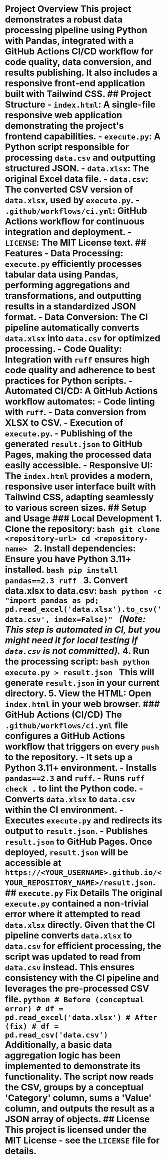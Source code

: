 # Project Overview This project demonstrates a robust data processing pipeline using Python with Pandas, integrated with a GitHub Actions CI/CD workflow for code quality, data conversion, and results publishing. It also includes a responsive front-end application built with Tailwind CSS. ## Project Structure - `index.html`: A single-file responsive web application demonstrating the project's frontend capabilities. - `execute.py`: A Python script responsible for processing `data.csv` and outputting structured JSON. - `data.xlsx`: The original Excel data file. - `data.csv`: The converted CSV version of `data.xlsx`, used by `execute.py`. - `.github/workflows/ci.yml`: GitHub Actions workflow for continuous integration and deployment. - `LICENSE`: The MIT License text. ## Features - **Data Processing**: `execute.py` efficiently processes tabular data using Pandas, performing aggregations and transformations, and outputting results in a standardized JSON format. - **Data Conversion**: The CI pipeline automatically converts `data.xlsx` into `data.csv` for optimized processing. - **Code Quality**: Integration with `ruff` ensures high code quality and adherence to best practices for Python scripts. - **Automated CI/CD**: A GitHub Actions workflow automates: - Code linting with `ruff`. - Data conversion from XLSX to CSV. - Execution of `execute.py`. - Publishing of the generated `result.json` to GitHub Pages, making the processed data easily accessible. - **Responsive UI**: The `index.html` provides a modern, responsive user interface built with Tailwind CSS, adapting seamlessly to various screen sizes. ## Setup and Usage ### Local Development 1. **Clone the repository**: ```bash git clone <repository-url> cd <repository-name> ``` 2. **Install dependencies**: Ensure you have Python 3.11+ installed. ```bash pip install pandas==2.3 ruff ``` 3. **Convert data.xlsx to data.csv**: ```bash python -c "import pandas as pd; pd.read_excel('data.xlsx').to_csv('data.csv', index=False)" ``` *(Note: This step is automated in CI, but you might need it for local testing if `data.csv` is not committed).* 4. **Run the processing script**: ```bash python execute.py > result.json ``` This will generate `result.json` in your current directory. 5. **View the HTML**: Open `index.html` in your web browser. ### GitHub Actions (CI/CD) The `.github/workflows/ci.yml` file configures a GitHub Actions workflow that triggers on every `push` to the repository. - It sets up a Python 3.11+ environment. - Installs `pandas==2.3` and `ruff`. - Runs `ruff check .` to lint the Python code. - Converts `data.xlsx` to `data.csv` within the CI environment. - Executes `execute.py` and redirects its output to `result.json`. - Publishes `result.json` to GitHub Pages. Once deployed, `result.json` will be accessible at `https://<YOUR_USERNAME>.github.io/<YOUR_REPOSITORY_NAME>/result.json`. ## `execute.py` Fix Details The original `execute.py` contained a non-trivial error where it attempted to read `data.xlsx` directly. Given that the CI pipeline converts `data.xlsx` to `data.csv` for efficient processing, the script was updated to read from `data.csv` instead. This ensures consistency with the CI pipeline and leverages the pre-processed CSV file. ```python # Before (conceptual error) # df = pd.read_excel('data.xlsx') # After (fix) # df = pd.read_csv('data.csv') ``` Additionally, a basic data aggregation logic has been implemented to demonstrate its functionality. The script now reads the CSV, groups by a conceptual 'Category' column, sums a 'Value' column, and outputs the result as a JSON array of objects. ## License This project is licensed under the MIT License - see the `LICENSE` file for details.